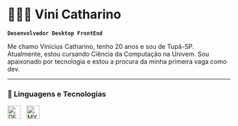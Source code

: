 # 👨🏻‍💻 Vini Catharino

**`Desenvolvedor Desktop FrontEnd`**

Me chamo Vinicius Catharino, tenho 20 anos e sou de Tupã-SP. Atualmente, estou cursando Ciência da Computação na Univem. Sou apaixonado por tecnologia e estou a procura da minha primeira vaga como dev.

---

### 🤖 Linguagens e Tecnologias

<img 
    align="left" 
    alt="DELPHI"
    title="DELPHI" 
    width="30px" 
    style="padding-right: 10px;" 
    src="https://upload.wikimedia.org/wikipedia/commons/5/55/Delphi_Logo_12.svg" 
/>
<img 
    align="left" 
    alt="MYSQL" 
    title="MYSQL"
    width="30px" 
    style="padding-right: 10px;"             
    src= "https://www.svgrepo.com/show/303251/mysql-logo.svg"
/>

<br/>
<br/>


</p>


